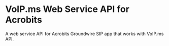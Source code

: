 # VoIP.ms Web Service API for Acrobits
A web service API for Acrobits Groundwire SIP app that works with VoIP.ms API.
